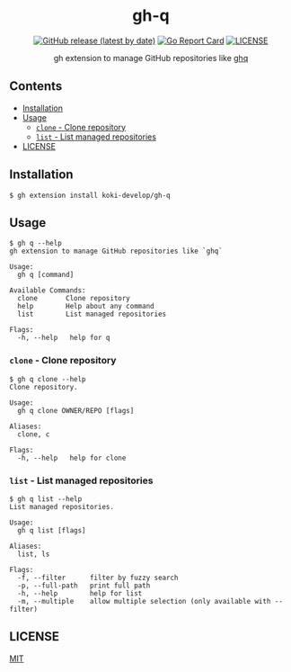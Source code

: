 <h1 align="center">gh-q</h1>

<p align="center">
<a href="https://github.com/koki-develop/gh-q/releases/latest"><img src="https://img.shields.io/github/v/release/koki-develop/gh-q" alt="GitHub release (latest by date)"></a>
<a href="https://goreportcard.com/report/github.com/koki-develop/gh-q"><img src="https://goreportcard.com/badge/github.com/koki-develop/gh-q" alt="Go Report Card"></a>
<a href="./LICENSE"><img src="https://img.shields.io/github/license/koki-develop/gh-q" alt="LICENSE"></a>
</p>

<p align="center">
gh extension to manage GitHub repositories like <a href="https://github.com/x-motemen/ghq">ghq</a>
</p>

## Contents

- [Installation](#installation)
- [Usage](#usage)
  - [`clone` - Clone repository](#clone---clone-repository)
  - [`list` - List managed repositories](#list---list-managed-repositories)
- [LICENSE](#license)

## Installation

```console
$ gh extension install koki-develop/gh-q
```

## Usage

```console
$ gh q --help
gh extension to manage GitHub repositories like `ghq`

Usage:
  gh q [command]

Available Commands:
  clone       Clone repository
  help        Help about any command
  list        List managed repositories

Flags:
  -h, --help   help for q
```

### `clone` - Clone repository

```console
$ gh q clone --help
Clone repository.

Usage:
  gh q clone OWNER/REPO [flags]

Aliases:
  clone, c

Flags:
  -h, --help   help for clone
```

### `list` - List managed repositories

```console
$ gh q list --help
List managed repositories.

Usage:
  gh q list [flags]

Aliases:
  list, ls

Flags:
  -f, --filter      filter by fuzzy search
  -p, --full-path   print full path
  -h, --help        help for list
  -m, --multiple    allow multiple selection (only available with --filter)
```

## LICENSE

[MIT](./LICENSE)
